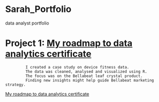 # Sarah_Portfolio
data analyst portfolio

# Project 1: [My roadmap to data analytics certificate](https://github.com/sk97ap/Sarah/blob/main/dailyactivity.utf8.pdf)
             I created a case study on device fitness data.
             The data was cleaned, analysed and visualized using R. 
             The focus was on the Bellabeat leaf crystal product. 
             Finding new insights might help guide Bellabeat marketing strategy. 

[My roadmap to data analytics certificate](https://github.com/sk97ap/Sarah/blob/main/dailyactivity.utf8.pdf)
